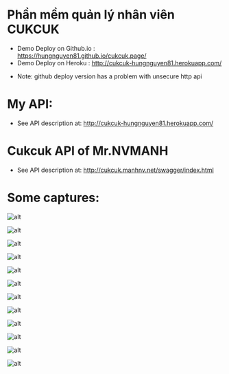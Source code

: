 # Phần mềm quản lý nhân viên CUKCUK

- Demo Deploy on Github.io : https://hungnguyen81.github.io/cukcuk.page/
- Demo Deploy on Heroku    : http://cukcuk-hungnguyen81.herokuapp.com/

* Note: github deploy version has a problem with unsecure http api

# My API:

- See API description at: http://cukcuk-hungnguyen81.herokuapp.com/

# Cukcuk API of Mr.NVMANH

- See API description at: http://cukcuk.manhnv.net/swagger/index.html

# Some captures:

![alt](https://github.com/HungNguyen81/cukcuk.page/blob/main/Captures/capture-0.png?raw=true)

![alt](https://github.com/HungNguyen81/cukcuk.page/blob/main/Captures/capture-1.png?raw=true)

![alt](https://github.com/HungNguyen81/cukcuk.page/blob/main/Captures/capture-2.png?raw=true)

![alt](https://github.com/HungNguyen81/cukcuk.page/blob/main/Captures/capture-3.png?raw=true)

![alt](https://github.com/HungNguyen81/cukcuk.page/blob/main/Captures/capture-4.png?raw=true)

![alt](https://github.com/HungNguyen81/cukcuk.page/blob/main/Captures/capture-5.png?raw=true)

![alt](https://github.com/HungNguyen81/cukcuk.page/blob/main/Captures/capture-6.png?raw=true)

![alt](https://github.com/HungNguyen81/cukcuk.page/blob/main/Captures/capture-7.png?raw=true)

![alt](https://github.com/HungNguyen81/cukcuk.page/blob/main/Captures/capture-8.png?raw=true)

![alt](https://github.com/HungNguyen81/cukcuk.page/blob/main/Captures/capture-9.png?raw=true)

![alt](https://github.com/HungNguyen81/cukcuk.page/blob/main/Captures/capture-10.png?raw=true)

![alt](https://github.com/HungNguyen81/cukcuk.page/blob/main/Captures/capture-11.png?raw=true)
